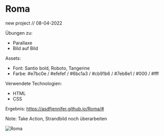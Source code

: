 # Roma

new project // 08-04-2022


Übungen zu:
- Parallaxe
- Bild auf Bild

Assets:
- Font: Santio bold, Roboto, Tangerine
- Farbe: #e7bc0e  / #efefef / #6bc1a3 / #cb91b6 / #7eb8e1 / #000 / #fff

Verwendete Technologien:

- HTML
- CSS


Ergebnis: https://asdfjennifer.github.io/Roma/#

Note: Take Action, Strandbild noch überarbeiten

![Roma](https://user-images.githubusercontent.com/98667941/182257941-d86c3dcd-c6e0-492c-83f4-9ea0fadd8095.png)
